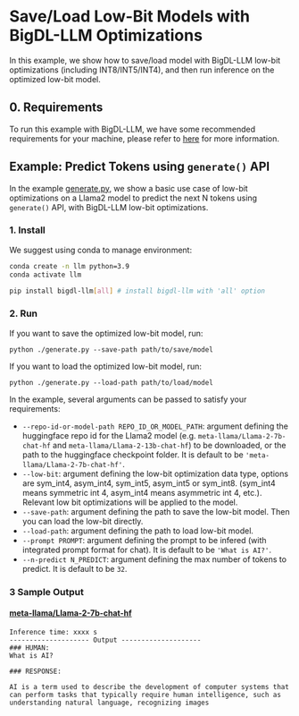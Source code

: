 # Save/Load Low-Bit Models with BigDL-LLM Optimizations

In this example, we show how to save/load model with BigDL-LLM low-bit optimizations (including INT8/INT5/INT4), and then run inference on the optimized low-bit model.

## 0. Requirements
To run this example with BigDL-LLM, we have some recommended requirements for your machine, please refer to [here](../../README.md#system-support) for more information.

## Example: Predict Tokens using `generate()` API
In the example [generate.py](./generate.py), we show a basic use case of low-bit optimizations on a Llama2 model to predict the next N tokens using `generate()` API, with BigDL-LLM low-bit optimizations.
### 1. Install
We suggest using conda to manage environment:
```bash
conda create -n llm python=3.9
conda activate llm

pip install bigdl-llm[all] # install bigdl-llm with 'all' option
```

### 2. Run
If you want to save the optimized low-bit model, run:
```
python ./generate.py --save-path path/to/save/model
```

If you want to load the optimized low-bit model, run:
```
python ./generate.py --load-path path/to/load/model
```

In the example, several arguments can be passed to satisfy your requirements:

- `--repo-id-or-model-path REPO_ID_OR_MODEL_PATH`: argument defining the huggingface repo id for the Llama2 model (e.g. `meta-llama/Llama-2-7b-chat-hf` and `meta-llama/Llama-2-13b-chat-hf`) to be downloaded, or the path to the huggingface checkpoint folder. It is default to be `'meta-llama/Llama-2-7b-chat-hf'`.
- `--low-bit`: argument defining the low-bit optimization data type, options are sym_int4, asym_int4, sym_int5, asym_int5 or sym_int8. (sym_int4 means symmetric int 4, asym_int4 means asymmetric int 4, etc.). Relevant low bit optimizations will be applied to the model.
- `--save-path`: argument defining the path to save the low-bit model. Then you can load the low-bit directly.
- `--load-path`: argument defining the path to load low-bit model.
- `--prompt PROMPT`: argument defining the prompt to be infered (with integrated prompt format for chat). It is default to be `'What is AI?'`.
- `--n-predict N_PREDICT`: argument defining the max number of tokens to predict. It is default to be `32`.

### 3 Sample Output
#### [meta-llama/Llama-2-7b-chat-hf](https://huggingface.co/meta-llama/Llama-2-7b-chat-hf)
```log
Inference time: xxxx s
-------------------- Output --------------------
### HUMAN:
What is AI?

### RESPONSE:

AI is a term used to describe the development of computer systems that can perform tasks that typically require human intelligence, such as understanding natural language, recognizing images
```